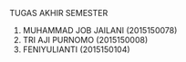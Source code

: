 TUGAS AKHIR SEMESTER

1.	MUHAMMAD JOB JAILANI  (2015150078)
2.	TRI AJI PURNOMO       (2015150008)
3.	FENIYULIANTI          (2015150104)
